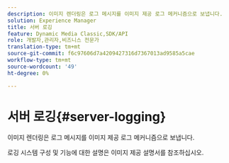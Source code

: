```yaml
---
description: 이미지 렌더링은 로그 메시지를 이미지 제공 로그 메커니즘으로 보냅니다.
solution: Experience Manager
title: 서버 로깅
feature: Dynamic Media Classic,SDK/API
role: 개발자,관리자,비즈니스 전문가
translation-type: tm+mt
source-git-commit: f6c97606d7a4209427316d7367013ad9585a5cae
workflow-type: tm+mt
source-wordcount: '49'
ht-degree: 0%

---
```



# 서버 로깅{#server-logging}

이미지 렌더링은 로그 메시지를 이미지 제공 로그 메커니즘으로 보냅니다.

로깅 시스템 구성 및 기능에 대한 설명은 이미지 제공 설명서를 참조하십시오.
